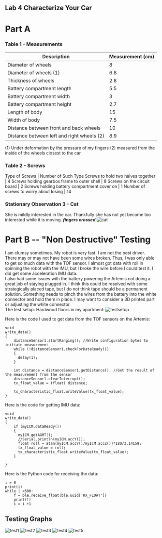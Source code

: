## Lab 4 Characterize Your Car

# Part A
### Table 1 - Measurements

Description                 | Measurement (cm)
----------------------------|------------------
Diameter of wheels          | 8
Diameter of wheels (1)      | 6.8
Thickness of wheels         | 2.8
Battery compartment length  | 5.5
Battery compartment width   | 3
Battery compartment height  | 2.7
Length of body              | 15
Width of body               | 7.5
Distance between front and back wheels | 10
Distance between left and right wheels (2) | 8.9

(1) Under deformation by the pressure of my fingers
(2) measured from the inside of the wheels closest to the car

### Table 2 - Screws
Type of Screws                              | Number of Such Type
Screws to hold two halves together          | 4
Screws holding gearbox frame to outer shell | 8
Screws on the circuit board                 | 2
Screws holding battery compartment cover on | 1
Number of screws to worry about losing      | 14

### Stationary Observation 3 - Cat
She is mildly interested in the car. Thankfully she has not yet become too interested while it is moving.
***fingers crossed***
![cat](../images/catinterested.jpg)


# Part B -- "Non Destructive" Testing
I am clumsy sometimes. My robot is very fast. I am not the best driver. There may or may not have been some wires broken. Thus, I was only able to get so much data with the TOF sensor. I almost got data with roll in spinning the robot with the IMU, but I broke the wire before I could test it. I did get some acceleration IMU data.
\
I also had some issues with the battery powering the Artemis not doing a great job of staying plugged in. I think this could be resolved with some strategically placed tape, but I do not think tape should be a permanent solution. Something needs to pinch the wires from the battery into the white connector and hold them in place. I may want to consider a 3D printed part or adjusting the white connector.
\
The test setup: Hardwood floors in my apartment:
![testsetup](../images/thetestsetup.jpg)

Here is the code I used to get data from the TOF sensors on the Artemis:
```
void
write_data()
{   
    distanceSensor1.startRanging(); //Write configuration bytes to initiate measurement
    while (!distanceSensor1.checkForDataReady())
    {
      delay(1);
    }
    
    int distance = distanceSensor1.getDistance(); //Get the result of the measurement from the sensor
    distanceSensor1.clearInterrupt();
    tx_float_value = (float) distance;

    tx_characteristic_float.writeValue(tx_float_value);
}
```

Here is the code for getting IMU data:
```
void
write_data()
{   
    if (myICM.dataReady())
    {
      myICM.getAGMT();
      //Serial.println(myICM.accY());
      float roll = atan(myICM.accY()/myICM.accZ())*180/3.14159;
      tx_float_value = roll;
      tx_characteristic_float.writeValue(tx_float_value);
    }

}
```

Here is the Python code for receiving the data:
```
i = 0
print(i)
while i <500:
    f = ble.receive_float(ble.uuid['RX_FLOAT'])
    print(f)
    i = i +1
```

## Testing Graphs
![test1](../images/test1.PNG)
![test2](../images/test2.PNG)
![test3](../images/test3.PNG)
![test4](../images/test4.PNG)
![test5](../images/test5.PNG)